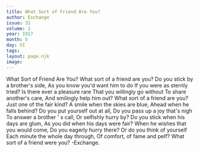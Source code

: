 ```yaml
---
title: What Sort of Friend Are You?
author: Exchange
issue: 31
volume: 1
year: 1917
month: 5
day: VI
tags:
layout: page.njk
image:
---
```

What Sort of Friend Are You?   What sort of a friend are you?   Do you stick by a brother's side,   As you know you'd want him to do If you were as sternly tried?   Is there ever a pleasure rare That you willingly go without   To share another's care,   And smilingly help him out?   What sort of a friend are you? Just one of the fair kind?   A smile when the skies are blue, Ahead when he falls behind?   Do you put yourself out at all,   Do you pass up a joy that's nigh   To answer a brother ' s call, Or selfishly hurry by?   Do you stick when his days are glum, As you did when his days were fair?   When he wishes that you would come, Do you eagerly hurry there?   Or do you think of yourself   Each minute the whole day through,   Of comfort, of fame and pelf? What sort of a friend were you?    -Exchange.   


